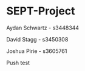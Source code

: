 # SEPT-Project

Aydan Schwartz - s3448344

David Stagg - s3450308

Joshua Pirie - s3605761

Push test
